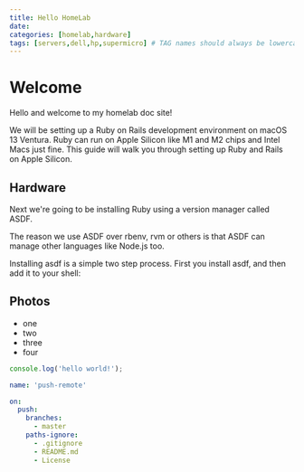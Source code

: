 ```yaml
---
title: Hello HomeLab
date: 
categories: [homelab,hardware]
tags: [servers,dell,hp,supermicro] # TAG names should always be lowercase
---
```


 # Welcome

Hello and welcome to my homelab doc site!

We will be setting up a Ruby on Rails development environment on macOS 13 Ventura. Ruby can run on Apple Silicon like M1 and M2 chips and Intel Macs just fine. This guide will walk you through setting up Ruby and Rails on Apple Silicon.

## Hardware
Next we're going to be installing Ruby using a version manager called ASDF.

The reason we use ASDF over rbenv, rvm or others is that ASDF can manage other languages like Node.js too.

Installing asdf is a simple two step process. First you install asdf, and then add it to your shell:

## Photos







* one
* two
* three
* four 

```javascript
console.log('hello world!');
```
```yaml
name: 'push-remote'

on:
  push:
    branches:
      - master
    paths-ignore:
      - .gitignore
      - README.md
      - License  